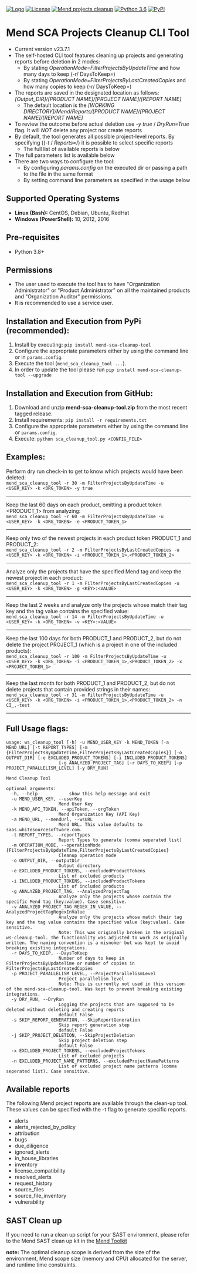 [![Logo](https://resources.mend.io/mend-sig/logo/mend-dark-logo-horizontal.png)](https://www.mend.io/)
[![License](https://img.shields.io/badge/License-Apache%202.0-yellowgreen.svg)](https://opensource.org/licenses/Apache-2.0)
[![Mend projects cleanup](https://github.com/whitesource-ps/ws-cleanup-tool/actions/workflows/ci.yml/badge.svg)](https://github.com/whitesource-ps/ws-cleanup-tool/actions/workflows/ci.yml)
[![Python 3.6](https://upload.wikimedia.org/wikipedia/commons/thumb/8/8c/Blue_Python_3.6%2B_Shield_Badge.svg/86px-Blue_Python_3.6%2B_Shield_Badge.svg.png)](https://www.python.org/downloads/release/python-360/)
[![PyPI](https://img.shields.io/pypi/v/ws-cleanup-tool?style=plastic)](https://pypi.org/project/ws-cleanup-tool/)

# Mend SCA Projects Cleanup CLI Tool
* Current version v23.7.1
* The self-hosted CLI tool features cleaning up projects and generating reports before deletion in 2 modes:
  * By stating _OperationMode=FilterProjectsByUpdateTime_ and how many days to keep (-r/ DaysToKeep=)
  * By stating _OperationMode=FilterProjectsByLastCreatedCopies_ and how many copies to keep (-r/ DaysToKeep=)
* The reports are saved in the designated location as follows: _[Output_DIR]/[PRODUCT NAME]/[PROJECT NAME]/[REPORT NAME]_  
  * The default location is the _[WORKING DIRECTORY]/Mend/Reports/[PRODUCT NAME]/[PROJECT NAME]/[REPORT NAME]_
* To review the outcome before actual deletion use _-y true_ / _DryRun=True_ flag. It will _NOT_ delete any project nor create reports 
* By default, the tool generates all possible project-level reports. By specifying ((_-t_ / _Reports=_/) it is possible to select specific reports
  * The full list of available reports is below
* The full parameters list is available below
* There are two ways to configure the tool:
  * By configuring _params.config_ on the executed dir or passing a path to the file in the same format
  * By setting command line parameters as specified in the usage below
  
## Supported Operating Systems
- **Linux (Bash):**	CentOS, Debian, Ubuntu, RedHat
- **Windows (PowerShell):**	10, 2012, 2016

## Pre-requisites 
* Python 3.8+

## Permissions
* The user used to execute the tool has to have "Organization Administrator" or "Product Administrator" on all the maintained products and "Organization Auditor" permissions. 
* It is recommended to use a service user.

## Installation and Execution from PyPi (recommended):
1. Install by executing: `pip install mend-sca-cleanup-tool`
2. Configure the appropriate parameters either by using the command line or in `params.config`.
3. Execute the tool (`mend_sca_cleanup_tool ...`).
4. In order to update the tool please run `pip install mend-sca-cleanup-tool --upgrade`

## Installation and Execution from GitHub:
1. Download and unzip **mend-sca-cleanup-tool.zip** from the most recent tagged release.
2. Install requirements: `pip install -r requirements.txt`
3. Configure the appropriate parameters either by using the command line or `params.config`.
4. Execute: `python sca_cleanup_tool.py <CONFIG_FILE>` 

## Examples:
Perform dry run check-in to get to know which projects would have been deleted:  
`mend_sca_cleanup_tool -r 30 -m FilterProjectsByUpdateTime -u <USER_KEY> -k <ORG_TOKEN> -y true`

---

Keep the last 60 days on each product, omitting a product token <PRODUCT_1> from analyzing:  
`mend_sca_cleanup_tool -r 60 -m FilterProjectsByUpdateTime -u <USER_KEY> -k <ORG_TOKEN> -e <PRODUCT_TOKEN_1>`

---

Keep only two of the newest projects in each product token PRODUCT_1 and PRODUCT_2:  
`mend_sca_cleanup_tool -r 2 -m FilterProjectsByLastCreatedCopies -u <USER_KEY> -k <ORG_TOKEN> -i <PRODUCT_TOKEN_1>,<PRODUCT_TOKEN_2>`

---

Analyze only the projects that have the specified Mend tag and keep the newest project in each product:  
`mend_sca_cleanup_tool -r 1 -m FilterProjectsByLastCreatedCopies -u <USER_KEY> -k <ORG_TOKEN> -g <KEY>:<VALUE>`

---

Keep the last 2 weeks and analyze only the projects whose match their tag key and the tag value contains the specified value:  
`mend_sca_cleanup_tool -r 14 -m FilterProjectsByUpdateTime -u <USER_KEY> -k <ORG_TOKEN> -v <KEY>:<VALUE>`

---

Keep the last 100 days for both PRODUCT_1 and PRODUCT_2, but do not delete the project PROJECT_1 (which is a project in one of the included products):  
`mend_sca_cleanup_tool -r 100 -m FilterProjectsByUpdateTime -u <USER_KEY> -k <ORG_TOKEN> -i <PRODUCT_TOKEN_1>,<PRODUCT_TOKEN_2> -x <PROJECT_TOKEN_1>`

---

Keep the last month for both PRODUCT_1 and PRODUCT_2, but do not delete projects that contain provided strings in their names:  
`mend_sca_cleanup_tool -r 31 -m FilterProjectsByUpdateTime -u <USER_KEY> -k <ORG_TOKEN> -i <PRODUCT_TOKEN_1>,<PRODUCT_TOKEN_2> -n CI_,-test`

---


## Full Usage flags:
```shell
usage: ws_cleanup_tool [-h] -u MEND_USER_KEY -k MEND_TOKEN [-a MEND_URL] [-t REPORT_TYPES] [-m {FilterProjectsByUpdateTime,FilterProjectsByLastCreatedCopies}] [-o OUTPUT_DIR] [-e EXCLUDED_PRODUCT_TOKENS] [-i INCLUDED_PRODUCT_TOKENS]
                    [-g ANALYZED_PROJECT_TAG] [-r DAYS_TO_KEEP] [-p PROJECT_PARALLELISM_LEVEL] [-y DRY_RUN]

Mend Cleanup Tool

optional arguments:
  -h, --help            show this help message and exit
  -u MEND_USER_KEY, --userKey 
                    Mend User Key
  -k MEND_API_TOKEN, --apiToken, --orgToken
                    Mend Organization Key (API Key)
  -a MEND_URL, --mendUrl, --wsURL
                    Mend URL. This value defaults to saas.whitesourcesoftware.com.
  -t REPORT_TYPES, --reportTypes
                    Report Types to generate (comma seperated list)
  -m OPERATION_MODE, --operationMode {FilterProjectsByUpdateTime,FilterProjectsByLastCreatedCopies}
                    Cleanup operation mode
  -o OUTPUT_DIR, --outputDir
                    Output directory
  -e EXCLUDED_PRODUCT_TOKENS, --excludedProductTokens
                    List of excluded products
  -i INCLUDED_PRODUCT_TOKENS, --includedProductTokens
                    List of included products
  -g ANALYZED_PROJECT_TAG, --AnalyzedProjectTag
                    Analyze only the projects whose contain the specific Mend tag (key:value). Case sensitive.
  -v ANALYZED_PROJECT_TAG_REGEX_IN_VALUE, --AnalyzedProjectTagRegexInValue
                    Analyze only the projects whose match their tag key and the tag value contains the specified value (key:value). Case sensitive.
                    Note: This was originally broken in the original ws-cleanup-tool. The functionality was adjusted to work as originally written. The naming convention is a misnomer but was kept to avoid breaking existing integrations.
  -r DAYS_TO_KEEP, --DaysToKeep
                    Number of days to keep in FilterProjectsByUpdateTime or number of copies in FilterProjectsByLastCreatedCopies
  -p PROJECT_PARALLELISM_LEVEL, --ProjectParallelismLevel
                    Project parallelism level
                    Note: This is currently not used in this version of the mend-sca-cleanup-tool. Was kept to prevent breaking existing integrations.
  -y DRY_RUN, --DryRun
                    Logging the projects that are supposed to be deleted without deleting and creating reports
                    default False
  -s SKIP_REPORT_GENERATION, --SkipReportGeneration
                    Skip report generation step
                    default False
  -j SKIP_PROJECT_DELETION, --SkipProjectDeletion
                    Skip project deletion step
                    default False                                        
  -x EXCLUDED_PROJECT_TOKENS, --excludedProjectTokens
                    List of excluded projects
  -n EXCLUDED_PROJECT_NAME_PATTERNS, --excludedProjectNamePatterns
                    List of excluded project name patterns (comma seperated list). Case sensitive.            
```

## Available reports
The following Mend project reports are available through the clean-up tool. These values can be specified with the -t flag to generate specific reports.
* alerts
* alerts_rejected_by_policy
* attribution
* bugs
* due_diligence
* ignored_alerts
* in_house_libraries
* inventory
* license_compatibility
* resolved_alerts
* request_history
* source_files
* source_file_inventory
* vulnerability

## SAST Clean up
If you need to run a clean up script for your SAST environment, please refer to the Mend SAST clean up kit in the [Mend Toolkit](https://github.com/mend-toolkit/mend-examples/tree/main/Scripts/Mend%20SAST) 

**note:** The optimal cleanup scope is derived from the size of the environment, Mend scope size (memory and CPU) allocated for the server, and runtime time constraints.    


